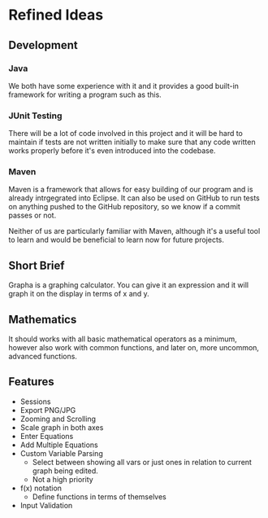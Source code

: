 # Refined Ideas

## Development

### Java

We both have some experience with it and it provides a good built-in
framework for writing a program such as this.

### JUnit Testing

There will be a lot of code involved in this project and it will be hard to
maintain if tests are not written initially to make sure that any code
written works properly before it's even introduced into the codebase.

### Maven

Maven is a framework that allows for easy building of our program and is
already intrgegrated into Eclipse. It can also be used on GitHub to run
tests on anything pushed to the GitHub repository, so we know if a commit
passes or not.

Neither of us are particularly familiar with Maven, although it's a useful tool
to learn and would be beneficial to learn now for future projects.

## Short Brief

Grapha is a graphing calculator. You can give it an expression and it will
graph it on the display in terms of x and y.

## Mathematics

It should works with all basic mathematical operators as a minimum, however
also work with common functions, and later on, more uncommon, advanced
functions.

## Features

* Sessions
* Export PNG/JPG
* Zooming and Scrolling
* Scale graph in both axes
* Enter Equations
* Add Multiple Equations
* Custom Variable Parsing
	- Select between showing all vars or just ones in relation to current graph
		being edited.
	- Not a high priority
* f(x) notation
	- Define functions in terms of themselves
* Input Validation
